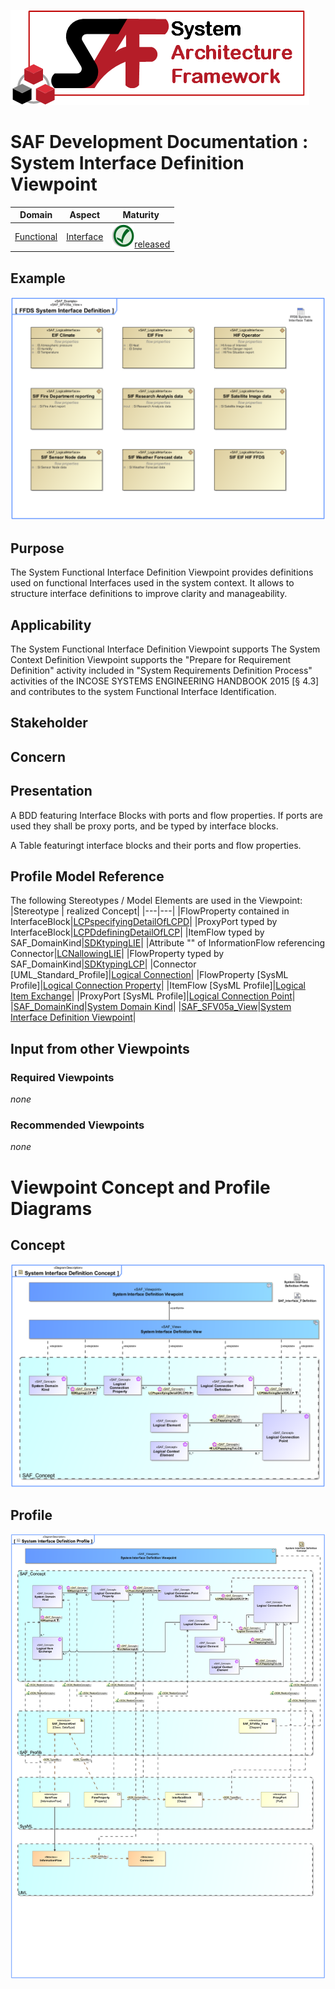 ![System Architecture Framework](../../diagrams/Logo_SAF.png)
# SAF Development Documentation : System Interface Definition Viewpoint
|**Domain**|**Aspect**|**Maturity**|
| --- | --- | --- |
|[Functional](../../domains.md#Domain-Functional)|[Interface](../../aspects.md#Aspect-Interface)|![Released](../../diagrams/Symbol_confirmed.svg.png )[released](../../using-saf/maturity.md#released)|
## Example
![FFDS System Interface Definition](../../diagrams/FFDS-System-Interface-Definition.svg)
## Purpose
The System Functional Interface Definition Viewpoint provides definitions used on functional Interfaces used in the system context. It allows to structure interface definitions to improve clarity and manageability.
## Applicability
The System Functional Interface Definition Viewpoint supports The System Context Definition Viewpoint supports the "Prepare for Requirement Definition" activity included in "System Requirements Definition Process" activities of the INCOSE SYSTEMS ENGINEERING HANDBOOK 2015 [§ 4.3] and contributes to the system Functional Interface Identification.
## Stakeholder
## Concern
## Presentation
A BDD featuring Interface Blocks with ports and flow properties. If ports are used they shall be proxy ports, and be typed by interface blocks.

A Table featuringt interface blocks and their ports and flow properties.

## Profile Model Reference
The following Stereotypes / Model Elements are used in the Viewpoint:
|Stereotype | realized Concept|
|---|---|
|FlowProperty contained in InterfaceBlock|[LCPspecifyingDetailOfLCPD](../concept/concepts.md#LCPspecifyingDetailOfLCPD)|
|ProxyPort typed by InterfaceBlock|[LCPDdefiningDetailOfLCP](../concept/concepts.md#LCPDdefiningDetailOfLCP)|
|ItemFlow typed by SAF_DomainKind|[SDKtypingLIE](../concept/concepts.md#SDKtypingLIE)|
|Attribute "" of InformationFlow referencing Connector|[LCNallowingLIE](../concept/concepts.md#LCNallowingLIE)|
|FlowProperty typed by SAF_DomainKind|[SDKtypingLCP](../concept/concepts.md#SDKtypingLCP)|
|Connector [UML_Standard_Profile]|[Logical Connection](../concept/concepts.md#Logical-Connection)|
|FlowProperty [SysML Profile]|[Logical Connection Property](../concept/concepts.md#Logical-Connection-Property)|
|ItemFlow [SysML Profile]|[Logical Item Exchange](../concept/concepts.md#Logical-Item-Exchange)|
|ProxyPort [SysML Profile]|[Logical Connection Point](../concept/concepts.md#Logical-Connection-Point)|
|[SAF_DomainKind](../../stereotypes.md#SAF_DomainKind)|[System Domain Kind](../concept/concepts.md#System-Domain-Kind)|
|[SAF_SFV05a_View](../../stereotypes.md#SAF_SFV05a_View)|[System Interface Definition Viewpoint](../concept/concepts.md#System-Interface-Definition-Viewpoint)|
## Input from other Viewpoints
### Required Viewpoints
*none*
### Recommended Viewpoints
*none*
# Viewpoint Concept and Profile Diagrams
## Concept
![System Interface Definition Concept](diagrams/System-Interface-Definition-Concept.svg)
## Profile
![System Interface Definition Profile](diagrams/System-Interface-Definition-Profile.svg)
